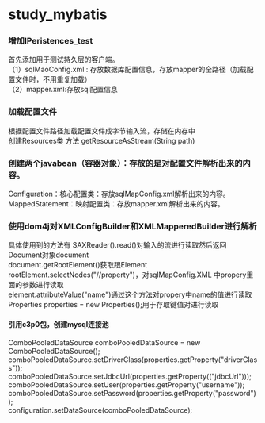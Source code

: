 # study_mybatis

### 增加IPeristences_test
首先添加用于测试持久层的客户端。  
（1）sqlMaoConfig.xml : 存放数据库配置信息，存放mapper的全路径（加载配置文件时，不用重复加载）  
（2）mapper.xml:存放sql配置信息  
### 加载配置文件  
根据配置文件路径加载配置文件成字节输入流，存储在内存中  
创建Resources类 方法 getResourceAsStream(String path)  
### 创建两个javabean（容器对象）：存放的是对配置文件解析出来的内容。  
Configuration：核心配置类：存放sqlMapConfig.xml解析出来的内容。  
MappedStatement：映射配置类：存放mapper.xml解析出来的内容。  
### 使用dom4j对XMLConfigBuilder和XMLMapperedBuilder进行解析
具体使用到的方法有
SAXReader().read()对输入的流进行读取然后返回Document对象document  
document.getRootElement()获取跟Element  
rootElement.selectNodes("//property")，对sqlMapConfig.XML 中propery里面的参数进行读取  
element.attributeValue("name")通过这个方法对propery中name的值进行读取  
Properties properties = new Properties();用于存取键值对进行读取  
#### 引用c3p0包，创建mysql连接池  
ComboPooledDataSource comboPooledDataSource = new ComboPooledDataSource();  
comboPooledDataSource.setDriverClass(properties.getProperty("driverClass"));  
comboPooledDataSource.setJdbcUrl(properties.getProperty(("jdbcUrl")));  
comboPooledDataSource.setUser(properties.getProperty("username"));  
comboPooledDataSource.setPassword(properties.getProperty("password"));  
configuration.setDataSource(comboPooledDataSource);  

